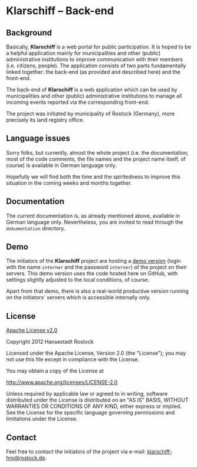 # Klarschiff – Back-end


## Background

Basically, **Klarschiff** is a web portal for public participation. It is hoped to be a helpful application mainly for municipalities and other (public) administrative institutions to improve communication with their members (i.e. citizens, people). The application consists of two parts fundamentally linked together: the back-end (as provided and described here) and the front-end.

The back-end of **Klarschiff** is a web application which can be used by municipalities and other (public) administrative institutions to manage all incoming events reported via the corresponding front-end.

The project was initiated by municipality of Rostock (Germany), more precisely its land registry office.


## Language issues

Sorry folks, but currently, almost the whole project (i.e. the documentation, most of the code comments, the file names and the project name itself, of course) is available in German language only.

Hopefully we will find both the time and the spiritedness to improve this situation in the coming weeks and months together.


## Documentation

The current documentation is, as already mentioned above, available in German language only. Nevertheless, you are invited to read through the `dokumentation` directory.


## Demo

The initiators of the **Klarschiff** project are hosting a [demo version](http://demo.klarschiff-hro.de/backend) (login with the name `interner` and the password `interner`) of the project on their servers. This demo version uses the code hosted here on GitHub, with settings slightly adjusted to the local conditions, of course.

Apart from that demo, there is also a real-world productive version running on the initiators' servers which is accessible internally only.


## License

[Apache License v2.0](http://www.apache.org/licenses/LICENSE-2.0.html)

Copyright 2012 Hansestadt Rostock

Licensed under the Apache License, Version 2.0 (the "License"); you may not use this file except in compliance with the License.

You may obtain a copy of the License at

   http://www.apache.org/licenses/LICENSE-2.0

Unless required by applicable law or agreed to in writing, software distributed under the License is distributed on an "AS IS" BASIS, WITHOUT WARRANTIES OR CONDITIONS OF ANY KIND, either express or implied. See the License for the specific language governing permissions and limitations under the License.


## Contact

Feel free to contact the initiators of the project via e-mail: <klarschiff-hro@rostock.de>.
